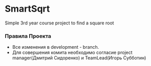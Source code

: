 # SmartSqrt
Simple 3rd year course project to find a square root 


### Правила Проекта

- Все изменения в development - branch. 
- Для совершения комита необходимо согласие project manager(Дмитрий Сидоренко) и TeamLead(Игорь Субботин) 
